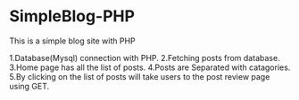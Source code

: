 # SimpleBlog-PHP
This is a simple blog site with PHP

1.Database(Mysql) connection with PHP.
2.Fetching posts from database.
3.Home page has all the list of posts.
4.Posts are Separated with catagories.
5.By clicking on the list of posts will take users to the post review page using GET.
